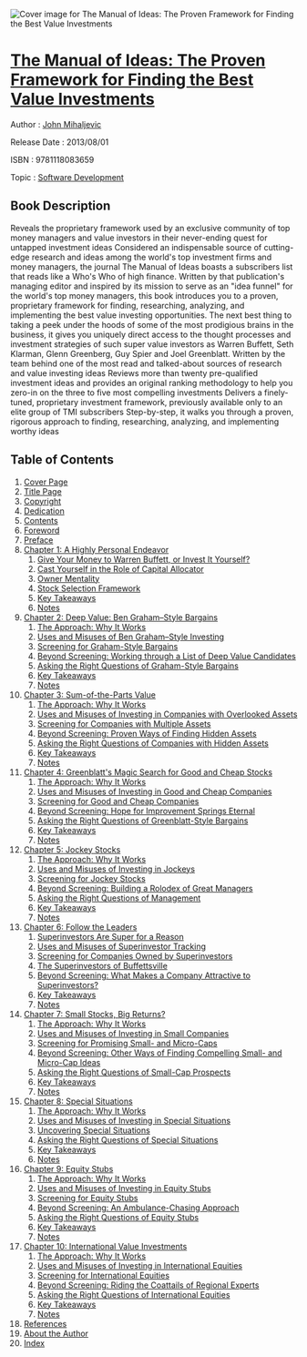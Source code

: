 ![Cover image for The Manual of Ideas: The Proven Framework for Finding the Best Value Investments](https://imgdetail.ebookreading.net/cover/cover/software_development/EB9781118083659.jpg)

[The Manual of Ideas: The Proven Framework for Finding the Best Value Investments](https://ebookreading.net/view/book/The+Manual+of+Ideas%3A+The+Proven+Framework+for+Finding+the+Best+Value+Investments-EB9781118083659_1.html "The Manual of Ideas: The Proven Framework for Finding the Best Value Investments")
====================================================================================================================

Author : [John Mihaljevic](https://ebookreading.net/search/author/John+Mihaljevic)

Release Date : 2013/08/01

ISBN : 9781118083659

Topic : [Software Development](https://ebookreading.net/search/category/software-development)

Book Description
-----------------

Reveals the proprietary framework used by an exclusive community of top money managers and value investors in their never-ending quest for untapped investment ideas
Considered an indispensable source of cutting-edge research and ideas among the world's top investment firms and money managers, the journal The Manual of Ideas boasts a subscribers list that reads like a Who's Who of high finance. Written by that publication's managing editor and inspired by its mission to serve as an "idea funnel" for the world's top money managers, this book introduces you to a proven, proprietary framework for finding, researching, analyzing, and implementing the best value investing opportunities. The next best thing to taking a peek under the hoods of some of the most prodigious brains in the business, it gives you uniquely direct access to the thought processes and investment strategies of such super value investors as Warren Buffett, Seth Klarman, Glenn Greenberg, Guy Spier and Joel Greenblatt.
Written by the team behind one of the most read and talked-about sources of research and value investing ideas
Reviews more than twenty pre-qualified investment ideas and provides an original ranking methodology to help you zero-in on the three to five most compelling investments
Delivers a finely-tuned, proprietary investment framework, previously available only to an elite group of TMI subscribers
Step-by-step, it walks you through a proven, rigorous approach to finding, researching, analyzing, and implementing worthy ideas
              
Table of Contents
-----------------

1. [Cover Page](https://ebookreading.net/view/book/The+Manual+of+Ideas%3A+The+Proven+Framework+for+Finding+the+Best+Value+Investments-EB9781118083659_1.html)
1. [Title Page](https://ebookreading.net/view/book/The+Manual+of+Ideas%3A+The+Proven+Framework+for+Finding+the+Best+Value+Investments-EB9781118083659_2.html)
1. [Copyright](https://ebookreading.net/view/book/The+Manual+of+Ideas%3A+The+Proven+Framework+for+Finding+the+Best+Value+Investments-EB9781118083659_3.html)
1. [Dedication](https://ebookreading.net/view/book/The+Manual+of+Ideas%3A+The+Proven+Framework+for+Finding+the+Best+Value+Investments-EB9781118083659_4.html)
1. [Contents](https://ebookreading.net/view/book/The+Manual+of+Ideas%3A+The+Proven+Framework+for+Finding+the+Best+Value+Investments-EB9781118083659_5.html)
1. [Foreword](https://ebookreading.net/view/book/The+Manual+of+Ideas%3A+The+Proven+Framework+for+Finding+the+Best+Value+Investments-EB9781118083659_6.html)
1. [Preface](https://ebookreading.net/view/book/The+Manual+of+Ideas%3A+The+Proven+Framework+for+Finding+the+Best+Value+Investments-EB9781118083659_7.html#pre)
1. [Chapter 1: A Highly Personal Endeavor](https://ebookreading.net/view/book/The+Manual+of+Ideas%3A+The+Proven+Framework+for+Finding+the+Best+Value+Investments-EB9781118083659_8.html#ch1)
    1. [Give Your Money to Warren Buffett, or Invest It Yourself?](https://ebookreading.net/view/book/The+Manual+of+Ideas%3A+The+Proven+Framework+for+Finding+the+Best+Value+Investments-EB9781118083659_8.html#ch001-sec001)
    1. [Cast Yourself in the Role of Capital Allocator](https://ebookreading.net/view/book/The+Manual+of+Ideas%3A+The+Proven+Framework+for+Finding+the+Best+Value+Investments-EB9781118083659_8.html#ch001-sec002)
    1. [Owner Mentality](https://ebookreading.net/view/book/The+Manual+of+Ideas%3A+The+Proven+Framework+for+Finding+the+Best+Value+Investments-EB9781118083659_8.html#ch001-sec006)
    1. [Stock Selection Framework](https://ebookreading.net/view/book/The+Manual+of+Ideas%3A+The+Proven+Framework+for+Finding+the+Best+Value+Investments-EB9781118083659_8.html#ch001-sec008)
    1. [Key Takeaways](https://ebookreading.net/view/book/The+Manual+of+Ideas%3A+The+Proven+Framework+for+Finding+the+Best+Value+Investments-EB9781118083659_8.html#ch001-sec009)
    1. [Notes](https://ebookreading.net/view/book/The+Manual+of+Ideas%3A+The+Proven+Framework+for+Finding+the+Best+Value+Investments-EB9781118083659_8.html#ch001-sec010)
1. [Chapter 2: Deep Value: Ben Graham–Style Bargains](https://ebookreading.net/view/book/The+Manual+of+Ideas%3A+The+Proven+Framework+for+Finding+the+Best+Value+Investments-EB9781118083659_9.html#ch2)
    1. [The Approach: Why It Works](https://ebookreading.net/view/book/The+Manual+of+Ideas%3A+The+Proven+Framework+for+Finding+the+Best+Value+Investments-EB9781118083659_9.html#ch002-sec001)
    1. [Uses and Misuses of Ben Graham–Style Investing](https://ebookreading.net/view/book/The+Manual+of+Ideas%3A+The+Proven+Framework+for+Finding+the+Best+Value+Investments-EB9781118083659_9.html#ch002-sec005)
    1. [Screening for Graham-Style Bargains](https://ebookreading.net/view/book/The+Manual+of+Ideas%3A+The+Proven+Framework+for+Finding+the+Best+Value+Investments-EB9781118083659_9.html#ch002-sec009)
    1. [Beyond Screening: Working through a List of Deep Value Candidates](https://ebookreading.net/view/book/The+Manual+of+Ideas%3A+The+Proven+Framework+for+Finding+the+Best+Value+Investments-EB9781118083659_9.html#ch002-sec013)
    1. [Asking the Right Questions of Graham-Style Bargains](https://ebookreading.net/view/book/The+Manual+of+Ideas%3A+The+Proven+Framework+for+Finding+the+Best+Value+Investments-EB9781118083659_9.html#ch002-sec017)
    1. [Key Takeaways](https://ebookreading.net/view/book/The+Manual+of+Ideas%3A+The+Proven+Framework+for+Finding+the+Best+Value+Investments-EB9781118083659_9.html#ch002-sec021)
    1. [Notes](https://ebookreading.net/view/book/The+Manual+of+Ideas%3A+The+Proven+Framework+for+Finding+the+Best+Value+Investments-EB9781118083659_9.html#ch002-sec022)
1. [Chapter 3: Sum-of-the-Parts Value](https://ebookreading.net/view/book/The+Manual+of+Ideas%3A+The+Proven+Framework+for+Finding+the+Best+Value+Investments-EB9781118083659_10.html#ch3)
    1. [The Approach: Why It Works](https://ebookreading.net/view/book/The+Manual+of+Ideas%3A+The+Proven+Framework+for+Finding+the+Best+Value+Investments-EB9781118083659_10.html#ch003-sec001)
    1. [Uses and Misuses of Investing in Companies with Overlooked Assets](https://ebookreading.net/view/book/The+Manual+of+Ideas%3A+The+Proven+Framework+for+Finding+the+Best+Value+Investments-EB9781118083659_10.html#ch003-sec002)
    1. [Screening for Companies with Multiple Assets](https://ebookreading.net/view/book/The+Manual+of+Ideas%3A+The+Proven+Framework+for+Finding+the+Best+Value+Investments-EB9781118083659_10.html#ch003-sec006)
    1. [Beyond Screening: Proven Ways of Finding Hidden Assets](https://ebookreading.net/view/book/The+Manual+of+Ideas%3A+The+Proven+Framework+for+Finding+the+Best+Value+Investments-EB9781118083659_10.html#ch003-sec011)
    1. [Asking the Right Questions of Companies with Hidden Assets](https://ebookreading.net/view/book/The+Manual+of+Ideas%3A+The+Proven+Framework+for+Finding+the+Best+Value+Investments-EB9781118083659_10.html#ch003-sec015)
    1. [Key Takeaways](https://ebookreading.net/view/book/The+Manual+of+Ideas%3A+The+Proven+Framework+for+Finding+the+Best+Value+Investments-EB9781118083659_10.html#ch003-sec019)
    1. [Notes](https://ebookreading.net/view/book/The+Manual+of+Ideas%3A+The+Proven+Framework+for+Finding+the+Best+Value+Investments-EB9781118083659_10.html#ch003-sec020)
1. [Chapter 4: Greenblatt&#39;s Magic Search for Good and Cheap Stocks](https://ebookreading.net/view/book/The+Manual+of+Ideas%3A+The+Proven+Framework+for+Finding+the+Best+Value+Investments-EB9781118083659_11.html#ch4)
    1. [The Approach: Why It Works](https://ebookreading.net/view/book/The+Manual+of+Ideas%3A+The+Proven+Framework+for+Finding+the+Best+Value+Investments-EB9781118083659_11.html#ch004-sec001)
    1. [Uses and Misuses of Investing in Good and Cheap Companies](https://ebookreading.net/view/book/The+Manual+of+Ideas%3A+The+Proven+Framework+for+Finding+the+Best+Value+Investments-EB9781118083659_11.html#ch004-sec005)
    1. [Screening for Good and Cheap Companies](https://ebookreading.net/view/book/The+Manual+of+Ideas%3A+The+Proven+Framework+for+Finding+the+Best+Value+Investments-EB9781118083659_11.html#ch004-sec009)
    1. [Beyond Screening: Hope for Improvement Springs Eternal](https://ebookreading.net/view/book/The+Manual+of+Ideas%3A+The+Proven+Framework+for+Finding+the+Best+Value+Investments-EB9781118083659_11.html#ch004-sec013)
    1. [Asking the Right Questions of Greenblatt-Style Bargains](https://ebookreading.net/view/book/The+Manual+of+Ideas%3A+The+Proven+Framework+for+Finding+the+Best+Value+Investments-EB9781118083659_11.html#ch004-sec017)
    1. [Key Takeaways](https://ebookreading.net/view/book/The+Manual+of+Ideas%3A+The+Proven+Framework+for+Finding+the+Best+Value+Investments-EB9781118083659_11.html#ch004-sec022)
    1. [Notes](https://ebookreading.net/view/book/The+Manual+of+Ideas%3A+The+Proven+Framework+for+Finding+the+Best+Value+Investments-EB9781118083659_11.html#ch004-sec023)
1. [Chapter 5: Jockey Stocks](https://ebookreading.net/view/book/The+Manual+of+Ideas%3A+The+Proven+Framework+for+Finding+the+Best+Value+Investments-EB9781118083659_12.html#ch5)
    1. [The Approach: Why It Works](https://ebookreading.net/view/book/The+Manual+of+Ideas%3A+The+Proven+Framework+for+Finding+the+Best+Value+Investments-EB9781118083659_12.html#ch005-sec001)
    1. [Uses and Misuses of Investing in Jockeys](https://ebookreading.net/view/book/The+Manual+of+Ideas%3A+The+Proven+Framework+for+Finding+the+Best+Value+Investments-EB9781118083659_12.html#ch005-sec002)
    1. [Screening for Jockey Stocks](https://ebookreading.net/view/book/The+Manual+of+Ideas%3A+The+Proven+Framework+for+Finding+the+Best+Value+Investments-EB9781118083659_12.html#ch005-sec008)
    1. [Beyond Screening: Building a Rolodex of Great Managers](https://ebookreading.net/view/book/The+Manual+of+Ideas%3A+The+Proven+Framework+for+Finding+the+Best+Value+Investments-EB9781118083659_12.html#ch005-sec012)
    1. [Asking the Right Questions of Management](https://ebookreading.net/view/book/The+Manual+of+Ideas%3A+The+Proven+Framework+for+Finding+the+Best+Value+Investments-EB9781118083659_12.html#ch005-sec013)
    1. [Key Takeaways](https://ebookreading.net/view/book/The+Manual+of+Ideas%3A+The+Proven+Framework+for+Finding+the+Best+Value+Investments-EB9781118083659_12.html#ch005-sec014)
    1. [Notes](https://ebookreading.net/view/book/The+Manual+of+Ideas%3A+The+Proven+Framework+for+Finding+the+Best+Value+Investments-EB9781118083659_12.html#ch005-sec015)
1. [Chapter 6: Follow the Leaders](https://ebookreading.net/view/book/The+Manual+of+Ideas%3A+The+Proven+Framework+for+Finding+the+Best+Value+Investments-EB9781118083659_13.html#ch6)
    1. [Superinvestors Are Super for a Reason](https://ebookreading.net/view/book/The+Manual+of+Ideas%3A+The+Proven+Framework+for+Finding+the+Best+Value+Investments-EB9781118083659_13.html#ch006-sec001)
    1. [Uses and Misuses of Superinvestor Tracking](https://ebookreading.net/view/book/The+Manual+of+Ideas%3A+The+Proven+Framework+for+Finding+the+Best+Value+Investments-EB9781118083659_13.html#ch006-sec004)
    1. [Screening for Companies Owned by Superinvestors](https://ebookreading.net/view/book/The+Manual+of+Ideas%3A+The+Proven+Framework+for+Finding+the+Best+Value+Investments-EB9781118083659_13.html#ch006-sec007)
    1. [The Superinvestors of Buffettsville](https://ebookreading.net/view/book/The+Manual+of+Ideas%3A+The+Proven+Framework+for+Finding+the+Best+Value+Investments-EB9781118083659_13.html#ch006-sec009)
    1. [Beyond Screening: What Makes a Company Attractive to Superinvestors?](https://ebookreading.net/view/book/The+Manual+of+Ideas%3A+The+Proven+Framework+for+Finding+the+Best+Value+Investments-EB9781118083659_13.html#ch006-sec020)
    1. [Key Takeaways](https://ebookreading.net/view/book/The+Manual+of+Ideas%3A+The+Proven+Framework+for+Finding+the+Best+Value+Investments-EB9781118083659_13.html#ch006-sec024)
    1. [Notes](https://ebookreading.net/view/book/The+Manual+of+Ideas%3A+The+Proven+Framework+for+Finding+the+Best+Value+Investments-EB9781118083659_13.html#ch006-sec025)
1. [Chapter 7: Small Stocks, Big Returns?](https://ebookreading.net/view/book/The+Manual+of+Ideas%3A+The+Proven+Framework+for+Finding+the+Best+Value+Investments-EB9781118083659_14.html#ch7)
    1. [The Approach: Why It Works](https://ebookreading.net/view/book/The+Manual+of+Ideas%3A+The+Proven+Framework+for+Finding+the+Best+Value+Investments-EB9781118083659_14.html#ch007-sec001)
    1. [Uses and Misuses of Investing in Small Companies](https://ebookreading.net/view/book/The+Manual+of+Ideas%3A+The+Proven+Framework+for+Finding+the+Best+Value+Investments-EB9781118083659_14.html#ch007-sec005)
    1. [Screening for Promising Small- and Micro-Caps](https://ebookreading.net/view/book/The+Manual+of+Ideas%3A+The+Proven+Framework+for+Finding+the+Best+Value+Investments-EB9781118083659_14.html#ch007-sec009)
    1. [Beyond Screening: Other Ways of Finding Compelling Small- and Micro-Cap Ideas](https://ebookreading.net/view/book/The+Manual+of+Ideas%3A+The+Proven+Framework+for+Finding+the+Best+Value+Investments-EB9781118083659_14.html#ch007-sec012)
    1. [Asking the Right Questions of Small-Cap Prospects](https://ebookreading.net/view/book/The+Manual+of+Ideas%3A+The+Proven+Framework+for+Finding+the+Best+Value+Investments-EB9781118083659_14.html#ch007-sec015)
    1. [Key Takeaways](https://ebookreading.net/view/book/The+Manual+of+Ideas%3A+The+Proven+Framework+for+Finding+the+Best+Value+Investments-EB9781118083659_14.html#ch007-sec022)
    1. [Notes](https://ebookreading.net/view/book/The+Manual+of+Ideas%3A+The+Proven+Framework+for+Finding+the+Best+Value+Investments-EB9781118083659_14.html#ch007-sec023)
1. [Chapter 8: Special Situations](https://ebookreading.net/view/book/The+Manual+of+Ideas%3A+The+Proven+Framework+for+Finding+the+Best+Value+Investments-EB9781118083659_15.html#ch8)
    1. [The Approach: Why It Works](https://ebookreading.net/view/book/The+Manual+of+Ideas%3A+The+Proven+Framework+for+Finding+the+Best+Value+Investments-EB9781118083659_15.html#ch008-sec001)
    1. [Uses and Misuses of Investing in Special Situations](https://ebookreading.net/view/book/The+Manual+of+Ideas%3A+The+Proven+Framework+for+Finding+the+Best+Value+Investments-EB9781118083659_15.html#ch008-sec004)
    1. [Uncovering Special Situations](https://ebookreading.net/view/book/The+Manual+of+Ideas%3A+The+Proven+Framework+for+Finding+the+Best+Value+Investments-EB9781118083659_15.html#ch008-sec008)
    1. [Asking the Right Questions of Special Situations](https://ebookreading.net/view/book/The+Manual+of+Ideas%3A+The+Proven+Framework+for+Finding+the+Best+Value+Investments-EB9781118083659_15.html#ch008-sec012)
    1. [Key Takeaways](https://ebookreading.net/view/book/The+Manual+of+Ideas%3A+The+Proven+Framework+for+Finding+the+Best+Value+Investments-EB9781118083659_15.html#ch008-sec016)
    1. [Notes](https://ebookreading.net/view/book/The+Manual+of+Ideas%3A+The+Proven+Framework+for+Finding+the+Best+Value+Investments-EB9781118083659_15.html#ch008-sec017)
1. [Chapter 9: Equity Stubs](https://ebookreading.net/view/book/The+Manual+of+Ideas%3A+The+Proven+Framework+for+Finding+the+Best+Value+Investments-EB9781118083659_16.html#ch9)
    1. [The Approach: Why It Works](https://ebookreading.net/view/book/The+Manual+of+Ideas%3A+The+Proven+Framework+for+Finding+the+Best+Value+Investments-EB9781118083659_16.html#ch009-sec001)
    1. [Uses and Misuses of Investing in Equity Stubs](https://ebookreading.net/view/book/The+Manual+of+Ideas%3A+The+Proven+Framework+for+Finding+the+Best+Value+Investments-EB9781118083659_16.html#ch009-sec002)
    1. [Screening for Equity Stubs](https://ebookreading.net/view/book/The+Manual+of+Ideas%3A+The+Proven+Framework+for+Finding+the+Best+Value+Investments-EB9781118083659_16.html#ch009-sec006)
    1. [Beyond Screening: An Ambulance-Chasing Approach](https://ebookreading.net/view/book/The+Manual+of+Ideas%3A+The+Proven+Framework+for+Finding+the+Best+Value+Investments-EB9781118083659_16.html#ch009-sec009)
    1. [Asking the Right Questions of Equity Stubs](https://ebookreading.net/view/book/The+Manual+of+Ideas%3A+The+Proven+Framework+for+Finding+the+Best+Value+Investments-EB9781118083659_16.html#ch009-sec010)
    1. [Key Takeaways](https://ebookreading.net/view/book/The+Manual+of+Ideas%3A+The+Proven+Framework+for+Finding+the+Best+Value+Investments-EB9781118083659_16.html#ch009-sec014)
    1. [Notes](https://ebookreading.net/view/book/The+Manual+of+Ideas%3A+The+Proven+Framework+for+Finding+the+Best+Value+Investments-EB9781118083659_16.html#ch009-sec015)
1. [Chapter 10: International Value Investments](https://ebookreading.net/view/book/The+Manual+of+Ideas%3A+The+Proven+Framework+for+Finding+the+Best+Value+Investments-EB9781118083659_17.html#ch10)
    1. [The Approach: Why It Works](https://ebookreading.net/view/book/The+Manual+of+Ideas%3A+The+Proven+Framework+for+Finding+the+Best+Value+Investments-EB9781118083659_17.html#ch010-sec001)
    1. [Uses and Misuses of Investing in International Equities](https://ebookreading.net/view/book/The+Manual+of+Ideas%3A+The+Proven+Framework+for+Finding+the+Best+Value+Investments-EB9781118083659_17.html#ch010-sec004)
    1. [Screening for International Equities](https://ebookreading.net/view/book/The+Manual+of+Ideas%3A+The+Proven+Framework+for+Finding+the+Best+Value+Investments-EB9781118083659_17.html#ch010-sec010)
    1. [Beyond Screening: Riding the Coattails of Regional Experts](https://ebookreading.net/view/book/The+Manual+of+Ideas%3A+The+Proven+Framework+for+Finding+the+Best+Value+Investments-EB9781118083659_17.html#ch010-sec012)
    1. [Asking the Right Questions of International Equities](https://ebookreading.net/view/book/The+Manual+of+Ideas%3A+The+Proven+Framework+for+Finding+the+Best+Value+Investments-EB9781118083659_17.html#ch010-sec013)
    1. [Key Takeaways](https://ebookreading.net/view/book/The+Manual+of+Ideas%3A+The+Proven+Framework+for+Finding+the+Best+Value+Investments-EB9781118083659_17.html#ch010-sec017)
    1. [Notes](https://ebookreading.net/view/book/The+Manual+of+Ideas%3A+The+Proven+Framework+for+Finding+the+Best+Value+Investments-EB9781118083659_17.html#ch010-sec018)
1. [References](https://ebookreading.net/view/book/The+Manual+of+Ideas%3A+The+Proven+Framework+for+Finding+the+Best+Value+Investments-EB9781118083659_18.html#refer)
1. [About the Author](https://ebookreading.net/view/book/The+Manual+of+Ideas%3A+The+Proven+Framework+for+Finding+the+Best+Value+Investments-EB9781118083659_19.html)
1. [Index](https://ebookreading.net/view/book/The+Manual+of+Ideas%3A+The+Proven+Framework+for+Finding+the+Best+Value+Investments-EB9781118083659_20.html#index)
